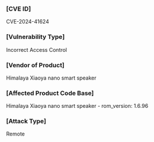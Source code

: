 ### [CVE ID]
CVE-2024-41624
### [Vulnerability Type]
Incorrect Access Control
### [Vendor of Product]
Himalaya Xiaoya nano smart speaker
### [Affected Product Code Base]
Himalaya Xiaoya nano smart speaker - rom_version: 1.6.96
### [Attack Type]
Remote
